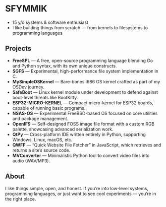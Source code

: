 # SFYMMIK

- 15 y/o systems & software enthusiast
- I like building things from scratch — from kernels to filesystems to programming languages

## Projects

- **FreeSPL** — A free, open-source programming language blending Go and Python syntax, with its own unique constructs.
- **SGFS** — Experimental, high-performance file system implementation in C.
- **MySimpleOSKernel** — Bare-bones i686 OS kernel crafted as part of my OSDev journey.
- **SafeBoot** — Linux kernel module under development to defend against boot-level threats like BootKitty.
- **ESP32-MICRO-KERNEL** — Compact micro-kernel for ESP32 boards, capable of running basic programs.
- **NSAS-OS** — Experimental FreeBSD-based OS focused on core utilities and package management.
- **OpenIFS** — Self-designed FOSS image file format with a custom RGB palette, showcasing advanced serialization work.
- **QtPy** — Cross-platform IDE written entirely in Python, supporting Windows, Linux, macOS, etc.
- **QWFF** — “Quick Website File Fetcher” in JavaScript, which retrieves and returns a site’s source code.
- **MVConverter** — Minimalistic Python tool to convert video files into audio (WAV/MP3).

## About

I like things simple, open, and honest. If you’re into low-level systems, programming languages, or just want to see cool experiments — you’re in the right place.
